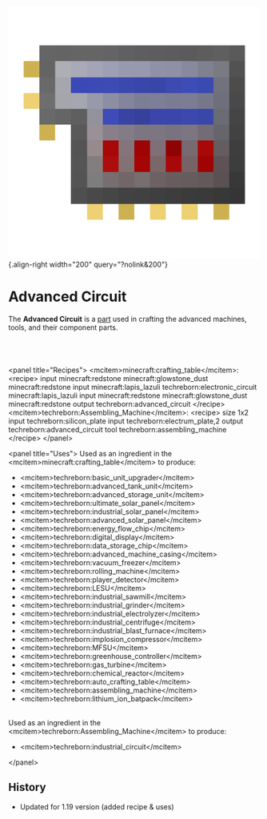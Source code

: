![Advanced Circuit](/media/mods/techreborn/advanced_circuit.png){.align-right width="200" query="?nolink&200"}

# Advanced Circuit

The **Advanced Circuit** is a [part](/items/part) used in crafting the advanced machines, tools, and their component parts.\
\
\
\
\
\<panel title="Recipes"\> \<mcitem\>minecraft:crafting_table\</mcitem\>: \<recipe\> input minecraft:redstone minecraft:glowstone_dust minecraft:redstone input minecraft:lapis_lazuli techreborn:electronic_circuit minecraft:lapis_lazuli input minecraft:redstone minecraft:glowstone_dust minecraft:redstone output techreborn:advanced_circuit \</recipe\>\
\<mcitem\>techreborn:Assembling_Machine\</mcitem\>: \<recipe\> size 1x2 input techreborn:silicon_plate input techreborn:electrum_plate,2 output techreborn:advanced_circuit tool techreborn:assembling_machine \</recipe\> \</panel\>

\<panel title="Uses"\> Used as an ingredient in the \<mcitem\>minecraft:crafting_table\</mcitem\> to produce:

- \<mcitem\>techreborn:basic_unit_upgrader\</mcitem\>
- \<mcitem\>techreborn:advanced_tank_unit\</mcitem\>
- \<mcitem\>techreborn:advanced_storage_unit\</mcitem\>
- \<mcitem\>techreborn:ultimate_solar_panel\</mcitem\>
- \<mcitem\>techreborn:industrial_solar_panel\</mcitem\>
- \<mcitem\>techreborn:advanced_solar_panel\</mcitem\>
- \<mcitem\>techreborn:energy_flow_chip\</mcitem\>
- \<mcitem\>techreborn:digital_display\</mcitem\>
- \<mcitem\>techreborn:data_storage_chip\</mcitem\>
- \<mcitem\>techreborn:advanced_machine_casing\</mcitem\>
- \<mcitem\>techreborn:vacuum_freezer\</mcitem\>
- \<mcitem\>techreborn:rolling_machine\</mcitem\>
- \<mcitem\>techreborn:player_detector\</mcitem\>
- \<mcitem\>techreborn:LESU\</mcitem\>
- \<mcitem\>techreborn:industrial_sawmill\</mcitem\>
- \<mcitem\>techreborn:industrial_grinder\</mcitem\>
- \<mcitem\>techreborn:industrial_electrolyzer\</mcitem\>
- \<mcitem\>techreborn:industrial_centrifuge\</mcitem\>
- \<mcitem\>techreborn:industrial_blast_furnace\</mcitem\>
- \<mcitem\>techreborn:implosion_compressor\</mcitem\>
- \<mcitem\>techreborn:MFSU\</mcitem\>
- \<mcitem\>techreborn:greenhouse_controller\</mcitem\>
- \<mcitem\>techreborn:gas_turbine\</mcitem\>
- \<mcitem\>techreborn:chemical_reactor\</mcitem\>
- \<mcitem\>techreborn:auto_crafting_table\</mcitem\>
- \<mcitem\>techreborn:assembling_machine\</mcitem\>
- \<mcitem\>techreborn:lithium_ion_batpack\</mcitem\>

\
Used as an ingredient in the \<mcitem\>techreborn:Assembling_Machine\</mcitem\> to produce:

- \<mcitem\>techreborn:industrial_circuit\</mcitem\>

\</panel\>

## History

- Updated for 1.19 version (added recipe & uses)
